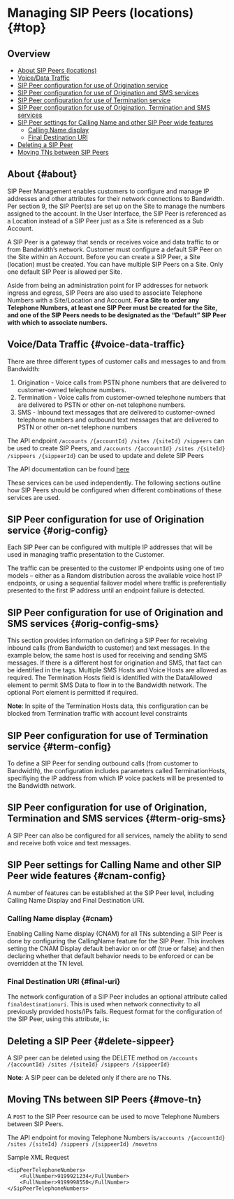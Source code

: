 # Managing SIP Peers (locations) {#top}

## Overview

* [About SIP Peers (locations)](#about)
* [Voice/Data Traffic](#voice-data-traffic)
* [SIP Peer configuration for use of Origination service](#orig-config)
* [SIP Peer configuration for use of Origination and SMS services](#orig-config-sms)
* [SIP Peer configuration for use of Termination service](#term-config)
* [SIP Peer configuration for use of Origination, Termination and SMS services](#term-orig-sms)
* [SIP Peer settings for Calling Name and other SIP Peer wide features](#cnam-config)
  * [Calling Name display](#cnam)
  * [Final Destination URI](#final-uri)
* [Deleting a SIP Peer](#delete-sippeer)
* [Moving TNs between SIP Peers](#move-tn)

## About {#about}

SIP Peer Management enables customers to configure and manage IP addresses and other attributes for their network connections to Bandwidth. Per section 9, the SIP Peer(s) are set up on the Site to manage the numbers assigned to the account.  In the User Interface, the SIP Peer is referenced as a Location instead of a SIP Peer just as a Site is referenced as a Sub Account.

A SIP Peer is a gateway that sends or receives voice and data traffic to or from Bandwidth’s network. Customer must configure a default SIP Peer on the Site within an Account. Before you can create a SIP Peer, a Site (location) must be created. You can have multiple SIP Peers on a Site. Only one default SIP Peer is allowed per Site.

Aside from being an administration point for IP addresses for network ingress and egress, SIP Peers are also used to associate Telephone Numbers with a Site/Location and Account.  **For a Site to order any Telephone Numbers, at least one SIP Peer must be created for the Site, and one of the SIP Peers needs to be designated as the “Default” SIP Peer with which to associate numbers.**

## Voice/Data Traffic {#voice-data-traffic}

There are three different types of customer calls and messages to and from Bandwidth:

1. Origination - Voice calls from PSTN phone numbers that are delivered to customer-owned telephone numbers.
2. Termination - Voice calls from customer-owned telephone numbers that are delivered to PSTN or other on-net telephone numbers.
3. SMS - Inbound text messages that are delivered to customer-owned telephone numbers and outbound text messages that are delivered to PSTN or other on-net telephone numbers

The API endpoint `/accounts /{accountId} /sites /{siteId} /sippeers` can be used to create SIP Peers, and `/accounts /{accountId} /sites /{siteId} /sippeers /{sippeerId}` can be used to update and delete SIP Peers

The API documentation can be found [here](../apiReference.md)

These services can be used independently.  The following sections outline how SIP Peers should be configured when different combinations of these services are used.

## SIP Peer configuration for use of Origination service {#orig-config}

Each SIP Peer can be configured with multiple IP addresses that will be used in managing traffic presentation to the Customer.

The traffic can be presented to the customer IP endpoints using one of two models – either as a Random distribution across the available voice host IP endpoints, or using a sequential failover model where traffic is preferentially presented to the first IP address until an endpoint failure is detected.

## SIP Peer configuration for use of Origination and SMS services {#orig-config-sms}

This section provides information on defining a SIP Peer for receiving inbound calls (from Bandwidth to customer) and text messages. In the example below, the same host is used for receiving and sending SMS messages. If there is a different host for origination and SMS, that fact can be identified in the tags. Multiple SMS Hosts and Voice Hosts are allowed as required.  The Termination Hosts field is identified with the DataAllowed element to permit SMS Data to flow in to the Bandwidth network.   The optional Port element is permitted if required.

**Note**: In spite of the Termination Hosts data, this configuration can be blocked from Termination traffic with account level constraints

## SIP Peer configuration for use of Termination service {#term-config}

To define a SIP Peer for sending outbound calls (from customer to Bandwidth), the configuration includes parameters called TerminationHosts, specifiying the IP address from which IP voice packets will be presented to the Bandwidth network.

## SIP Peer configuration for use of Origination, Termination and SMS services {#term-orig-sms}

A SIP Peer can also be configured for all services, namely the ability to send and receive both voice and text messages.

## SIP Peer settings for Calling Name and other SIP Peer wide features {#cnam-config}

A number of features can be established at the SIP Peer level, including Calling Name Display and Final Destination URI.

### Calling Name display {#cnam}

Enabling Calling Name display (CNAM) for all TNs subtending a SIP Peer is done by configuring the CallingName feature for the SIP Peer.   This involves setting the CNAM Display default behavior on or off (true or false) and then declaring whether that default behavior needs to be enforced or can be overridden at the TN level.

### Final Destination URI {#final-uri}

The network configuration of a SIP Peer includes an optional attribute called `finaldestinationuri`. This is used when network connectivity to all previously provided hosts/IPs fails. Request format for the configuration of the SIP Peer, using this attribute, is:

## Deleting a SIP Peer {#delete-sippeer}

A SIP peer can be deleted using the DELETE method on `/accounts /{accountId} /sites /{siteId} /sippeers /{sippeerId}`

**Note**:  A SIP peer can be deleted only if there are no TNs.

## Moving TNs between SIP Peers {#move-tn}

A <code class="post">POST</code> to the SIP Peer resource can be used to move Telephone Numbers between SIP Peers.

The API endpoint for moving Telephone Numbers is`/accounts /{accountId} /sites /{siteId} /sippeers /{sippeerId} /movetns`

Sample XML Request
```
<SipPeerTelephoneNumbers>
    <FullNumber>9199921234</FullNumber>
    <FullNumber>9199998550</FullNumber>
</SipPeerTelephoneNumbers>
```
<br>
<br>
